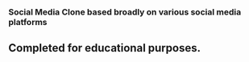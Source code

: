 ### Social Media Clone based broadly on various social media platforms
## Completed for educational purposes.
